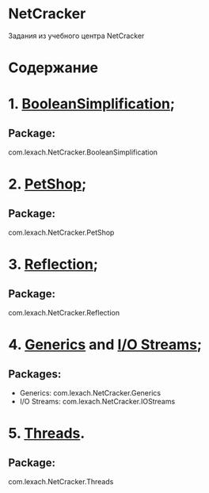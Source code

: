 # NetCracker
Задания из учебного центра NetCracker

# Содержание

# 1. [BooleanSimplification](src/com/lexach/NetCracker/BooleanSimplification);

## Package: 
com.lexach.NetCracker.BooleanSimplification

# 2. [PetShop](src/com/lexach/NetCracker/PetShop);

## Package: 
com.lexach.NetCracker.PetShop

# 3. [Reflection](src/com/lexach/NetCracker/Reflection);

## Package:
com.lexach.NetCracker.Reflection

# 4. [Generics](com/lexach/NetCracker/Generics) and [I/O Streams](com/lexach/NetCracker/IOStreams);

## Packages:
- Generics: com.lexach.NetCracker.Generics
- I/O Streams: com.lexach.NetCracker.IOStreams

# 5. [Threads](src/com/lexach/NetCracker/Threads).

## Package:
com.lexach.NetCracker.Threads